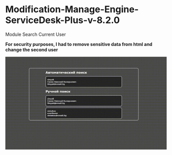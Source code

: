 # Modification-Manage-Engine-ServiceDesk-Plus-v-8.2.0
Module Search Current User

<b>For security purposes, I had to remove sensitive data from html and change the second user</b>

<img src="https://github.com/NeilRiver/Modification-Manage-Engine-ServiceDesk-Plus-v-8.2.0/blob/master/bandicam-2020-07-29-11-27-57-182-1.gif"/>

